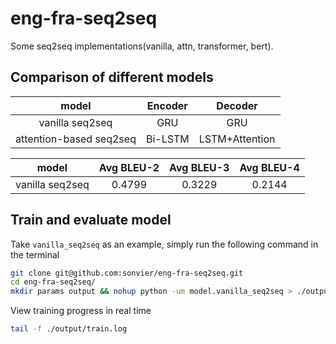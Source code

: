 # eng-fra-seq2seq
Some seq2seq implementations(vanilla, attn, transformer, bert).

## Comparison of different models

|model | Encoder|Decoder|
|:-:|:-:|:-:|
|vanilla seq2seq|GRU|GRU|
|attention-based seq2seq|Bi-LSTM|LSTM+Attention|


| model| Avg BLEU-2|Avg BLEU-3|Avg BLEU-4|
|:-:|:-:|:-:|:-:|
|vanilla seq2seq|0.4799|0.3229|0.2144|


## Train and evaluate model

Take `vanilla_seq2seq` as an example, simply run the following command in the terminal

```bash
git clone git@github.com:sonvier/eng-fra-seq2seq.git
cd eng-fra-seq2seq/
mkdir params output && nohup python -um model.vanilla_seq2seq > ./output/train.log 2>&1 &
```

View training progress in real time

```bash
tail -f ./output/train.log
```
